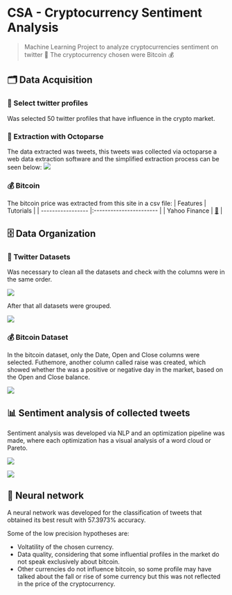 # CSA - Cryptocurrency Sentiment Analysis


> Machine Learning Project to analyze cryptocurrencies sentiment on twitter 🦤
> The cryptocurrency chosen were Bitcoin 💰

## 🗂️ Data Acquisition

### 🦤 Select twitter profiles
Was selected 50 twitter profiles that have influence in the crypto market.

### 🦤 Extraction with Octoparse
The data extracted was tweets, this tweets was collected via octoparse a web data extraction software and the simplified extraction process can be seen below:
![](https://i.imgur.com/U7bfWPY.png)

### 💰 Bitcoin 
The bitcoin price was extracted from this site in a csv file: 
| Features          | Tutorials               |
| ----------------- |:----------------------- |
| Yahoo Finance       | [:link:][Yahoo-Finance] |


[Yahoo-Finance]:  https://finance.yahoo.com/quote/BTC-USD/history?period1=1410825600&period2=1631577600&interval=1d&filter=history&frequency=1d&includeAdjustedClose=true

## 🗄️ Data Organization

### 🦤 Twitter Datasets
Was necessary to clean all the datasets and check with the columns were in the same order. 

![](https://i.imgur.com/aM8DiOj.png)

After that all datasets were grouped.

![](https://i.imgur.com/aj8BEAo.png)

### 💰 Bitcoin Dataset
In the bitcoin dataset, only the Date, Open and Close columns were selected. Futhemore, another column called raise was created, which showed whether the was a positive or negative day in the market, based on the Open and Close balance.

![](https://i.imgur.com/usNIOkM.png)



## 📊 Sentiment analysis of collected tweets
Sentiment analysis was developed via NLP and an optimization pipeline was made, where each optimization has a visual analysis of a word cloud or Pareto.

![](https://i.imgur.com/X3b3Lqh.png)

![](https://i.imgur.com/UKjiKOK.png)


## 🧠 Neural network

A neural network was developed for the classification of tweets that obtained its best result with 57.3973% accuracy.

Some of the low precision hypotheses are:
- Voltatility of the chosen currency.
- Data quality, considering that some influential profiles in the market do not speak exclusively about bitcoin.
- Other currencies do not influence bitcoin, so some profile may have talked about the fall or rise of some currency but this was not reflected in the price of the cryptocurrency.
